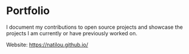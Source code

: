 # Portfolio

I document my contributions to open source projects and showcase the projects I am currently or have previously worked on.

Website: https://natilou.github.io/